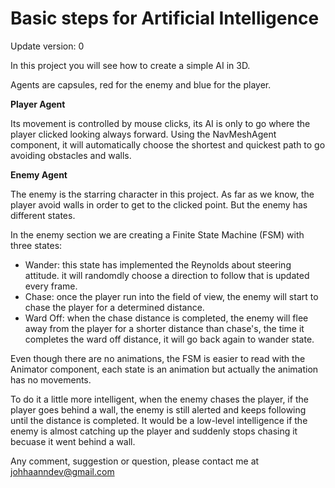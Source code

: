 # Basic steps for Artificial Intelligence

Update version: 0

In this project you will see how to create a simple AI in 3D.

Agents are capsules, red for the enemy and blue for the player.

**Player Agent**

Its movement is controlled by mouse clicks, its AI is only to go where the player clicked looking always forward.
Using the NavMeshAgent component, it will automatically choose the shortest and quickest path to go avoiding obstacles and walls.

**Enemy Agent**

The enemy is the starring character in this project. As far as we know, the player avoid walls in order to get to the clicked point. But the enemy has different states.

In the enemy section we are creating a Finite State Machine (FSM) with three states:
- Wander: this state has implemented the Reynolds about steering attitude. it will randomdly choose a direction to follow that is updated every frame.
- Chase: once the player run into the field of view, the enemy will start to chase the player for a determined distance.
- Ward Off: when the chase distance is completed, the enemy will flee away from the player for a shorter distance than chase's, the time it completes the ward off distance, it will go back again to wander state.

Even though there are no animations, the FSM is easier to read with the Animator component, each state is an animation but actually the animation has no movements.

To do it a little more intelligent, when the enemy chases the player, if the player goes behind a wall, the enemy is still alerted and keeps following until the distance is completed. It would be a low-level intelligence if the enemy is almost catching up the player and suddenly stops chasing it becuase it went behind a wall.


Any comment, suggestion or question, please contact me at johhaanndev@gmail.com
